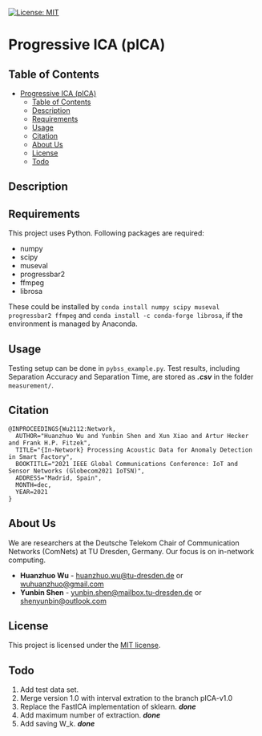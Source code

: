 [![License: MIT](https://img.shields.io/badge/License-MIT-yellow.svg)](https://opensource.org/licenses/MIT)

# Progressive ICA (pICA)

## Table of Contents
- [Progressive ICA (pICA)](#progressive-ica-pica)
  - [Table of Contents](#table-of-contents)
  - [Description](#description)
  - [Requirements](#requirements)
  - [Usage](#usage)
  - [Citation](#citation)
  - [About Us](#about-us)
  - [License](#license)
  - [Todo](#todo)


## Description


## Requirements

This project uses Python. Following packages are required:
- numpy
- scipy
- museval
- progressbar2
- ffmpeg
- librosa

These could be installed by `conda install numpy scipy museval progressbar2 ffmpeg` and `conda install -c conda-forge librosa`, if the environment is managed by Anaconda.

## Usage
Testing setup can be done in `pybss_example.py`. Test results, including Separation Accuracy and Separation Time, are stored as ***.csv*** in the folder `measurement/`.

## Citation

```
@INPROCEEDINGS{Wu2112:Network,
  AUTHOR="Huanzhuo Wu and Yunbin Shen and Xun Xiao and Artur Hecker and Frank H.P. Fitzek",
  TITLE="{In-Network} Processing Acoustic Data for Anomaly Detection in Smart Factory",
  BOOKTITLE="2021 IEEE Global Communications Conference: IoT and Sensor Networks (Globecom2021 IoTSN)",
  ADDRESS="Madrid, Spain",
  MONTH=dec,
  YEAR=2021
}
```

## About Us

We are researchers at the Deutsche Telekom Chair of Communication Networks (ComNets) at TU Dresden, Germany. Our focus is on in-network computing.

* **Huanzhuo Wu** - huanzhuo.wu@tu-dresden.de or wuhuanzhuo@gmail.com
* **Yunbin Shen** - yunbin.shen@mailbox.tu-dresden.de or shenyunbin@outlook.com

## License

This project is licensed under the [MIT license](./LICENSE).

## Todo
1. Add test data set.
2. Merge version 1.0 with interval extration to the branch pICA-v1.0
3. Replace the FastICA implementation of sklearn.  ***done***
4. Add maximum number of extraction.  ***done***
5. Add saving W_k.  ***done***